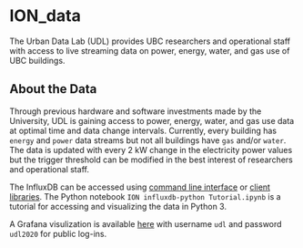 # ION_data
The Urban Data Lab (UDL) provides UBC researchers and operational staff with access to live streaming data on power, energy, water, and gas use of UBC buildings.

## About the Data
Through previous hardware and software investments made by the University, UDL is gaining access to power, energy, water, and gas use data at optimal time and data change intervals. Currently, every building has `energy` and `power` data streams but not all buildings have `gas` and/or `water`. The data is updated with every 2 kW change in the electricity power values but the trigger threshold can be modified in the best interest of researchers and operational staff.

The InfluxDB can be accessed using [command line interface](https://docs.influxdata.com/influxdb/v1.7/tools/shell/) or [client libraries](https://docs.influxdata.com/influxdb/v1.7/tools/api_client_libraries/). The Python notebook `ION influxdb-python Tutorial.ipynb` is a tutorial for accessing and visualizing the data in Python 3.

A Grafana visulization is available [here](https://udl.grafana.net/d/eDDp5YBZk/ion?orgId=1&from=1576705812170&to=1576878612170&panelId=2&fullscreen) with username `udl` and password `udl2020` for public log-ins.
